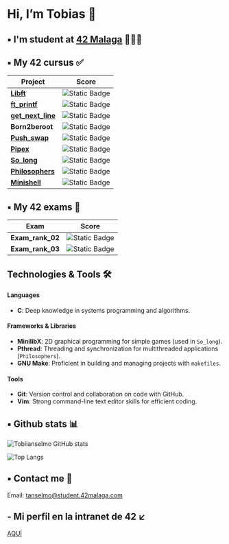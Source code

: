 <h1> Hi, I’m Tobias 👋 </h1>

## ▪️ I'm student at [42 Malaga](https://www.42malaga.com/) 👨🏻‍💻

## ▪️ My 42 cursus ✅
| Project | Score |
|--------|--------|
| [**Libft**](https://github.com/Tobiianselmo/Libft) | ![Static Badge](https://img.shields.io/badge/Score-125-brightgreen?style=flat)
| [**ft_printf**](https://github.com/Tobiianselmo/ft_printf) | ![Static Badge](https://img.shields.io/badge/Score-100-brightgreen?style=flat)
| [**get_next_line**](https://github.com/Tobiianselmo/Get_next_line) | ![Static Badge](https://img.shields.io/badge/Score-125-brightgreen?style=flat)
| **Born2beroot** | ![Static Badge](https://img.shields.io/badge/Score-110-brightgreen?style=flat)
| [**Push_swap**](https://github.com/Tobiianselmo/Push_swap) | ![Static Badge](https://img.shields.io/badge/Score-125-brightgreen?style=flat)
| [**Pipex**](https://github.com/Tobiianselmo/Pipex) | ![Static Badge](https://img.shields.io/badge/Score-125-brightgreen?style=flat)
| [**So_long**](https://github.com/Tobiianselmo/So_long) | ![Static Badge](https://img.shields.io/badge/Score-100-brightgreen?style=flat)
| [**Philosophers**](https://github.com/Tobiianselmo/Philosophers) | ![Static Badge](https://img.shields.io/badge/Score-100-brightgreen?style=flat)
| [**Minishell**](https://github.com/Tobiianselmo/Minishell) | ![Static Badge](https://img.shields.io/badge/Score-101-brightgreen?style=flat)

## ▪️ My 42 exams 💯
| Exam | Score |
|--------|--------|
| **Exam_rank_02** | ![Static Badge](https://img.shields.io/badge/Score-100-brightgreen?style=flat)
| **Exam_rank_03** | ![Static Badge](https://img.shields.io/badge/Score-100-brightgreen?style=flat)

## Technologies & Tools 🛠️

#### Languages
- **C**: Deep knowledge in systems programming and algorithms.

#### Frameworks & Libraries
- **MinilibX**: 2D graphical programming for simple games (used in `So_long`).
- **Pthread**: Threading and synchronization for multithreaded applications (`Philosophers`).
- **GNU Make**: Proficient in building and managing projects with `makefiles`.

#### Tools
- **Git**: Version control and collaboration on code with GitHub.
- **Vim**: Strong command-line text editor skills for efficient coding.
  
## ▪️ Github stats 📊

![Tobiianselmo GitHub stats](https://github-readme-stats.vercel.app/api?username=Tobiianselmo&show_icons=true&theme=github_dark)

![Top Langs](https://github-readme-stats.vercel.app/api/top-langs/?username=Tobiianselmo&layout=compact&theme=github_dark)

## ▪️ Contact me 📩

Email: tanselmo@student.42malaga.com

## - Mi perfil en la intranet de 42 ↙️
[AQUÍ](https://profile.intra.42.fr/users/tanselmo)
